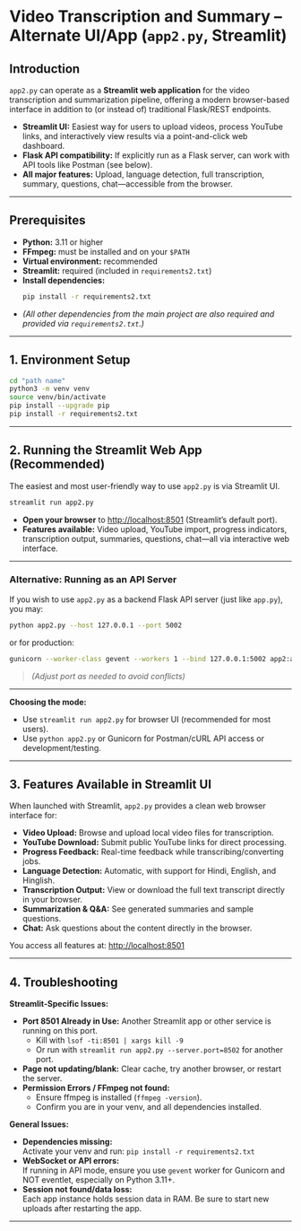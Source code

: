 # Video Transcription and Summary – Alternate UI/App (`app2.py`, Streamlit)

## Introduction

`app2.py` can operate as a **Streamlit web application** for the video transcription and summarization pipeline, offering a modern browser-based interface in addition to (or instead of) traditional Flask/REST endpoints.

- **Streamlit UI:** Easiest way for users to upload videos, process YouTube links, and interactively view results via a point-and-click web dashboard.
- **Flask API compatibility:** If explicitly run as a Flask server, can work with API tools like Postman (see below).
- **All major features:** Upload, language detection, full transcription, summary, questions, chat—accessible from the browser.

---

## Prerequisites

- **Python:** 3.11 or higher
- **FFmpeg:** must be installed and on your `$PATH`
- **Virtual environment:** recommended
- **Streamlit:** required (included in `requirements2.txt`)
- **Install dependencies:**
  ```bash
  pip install -r requirements2.txt
  ```
- *(All other dependencies from the main project are also required and provided via `requirements2.txt`.)*

---

## 1. Environment Setup

```bash
cd "path name"
python3 -m venv venv
source venv/bin/activate
pip install --upgrade pip
pip install -r requirements2.txt
```

---

## 2. Running the Streamlit Web App (Recommended)

The easiest and most user-friendly way to use `app2.py` is via Streamlit UI.

```bash
streamlit run app2.py
```

- **Open your browser** to [http://localhost:8501](http://localhost:8501) (Streamlit’s default port).
- **Features available:** Video upload, YouTube import, progress indicators, transcription output, summaries, questions, chat—all via interactive web interface.

---

### Alternative: Running as an API Server

If you wish to use `app2.py` as a backend Flask API server (just like `app.py`), you may:

```bash
python app2.py --host 127.0.0.1 --port 5002
```
or for production:
```bash
gunicorn --worker-class gevent --workers 1 --bind 127.0.0.1:5002 app2:app
```
> *(Adjust port as needed to avoid conflicts)*

---

**Choosing the mode:**
- Use `streamlit run app2.py` for browser UI (recommended for most users).
- Use `python app2.py` or Gunicorn for Postman/cURL API access or development/testing.

---

## 3. Features Available in Streamlit UI

When launched with Streamlit, `app2.py` provides a clean web browser interface for:
- **Video Upload:** Browse and upload local video files for transcription.
- **YouTube Download:** Submit public YouTube links for direct processing.
- **Progress Feedback:** Real-time feedback while transcribing/converting jobs.
- **Language Detection:** Automatic, with support for Hindi, English, and Hinglish.
- **Transcription Output:** View or download the full text transcript directly in your browser.
- **Summarization & Q&A:** See generated summaries and sample questions.
- **Chat:** Ask questions about the content directly in the browser.

You access all features at: [http://localhost:8501](http://localhost:8501)

---


## 4. Troubleshooting

**Streamlit-Specific Issues:**
- **Port 8501 Already in Use:** Another Streamlit app or other service is running on this port.  
  - Kill with `lsof -ti:8501 | xargs kill -9`  
  - Or run with `streamlit run app2.py --server.port=8502` for another port.
- **Page not updating/blank:** Clear cache, try another browser, or restart the server.
- **Permission Errors / FFmpeg not found:**  
  - Ensure ffmpeg is installed (`ffmpeg -version`).
  - Confirm you are in your venv, and all dependencies installed.

**General Issues:**
- **Dependencies missing:**  
  Activate your venv and run: `pip install -r requirements2.txt`
- **WebSocket or API errors:**  
  If running in API mode, ensure you use `gevent` worker for Gunicorn and NOT eventlet, especially on Python 3.11+.
- **Session not found/data loss:**  
  Each app instance holds session data in RAM. Be sure to start new uploads after restarting the app.

---

